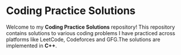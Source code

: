 # Coding Practice Solutions

Welcome to my **Coding Practice Solutions** repository! This repository contains solutions to various coding problems I have practiced across platforms like LeetCode, Codeforces and GFG.The solutions are implemented in **C++**.
